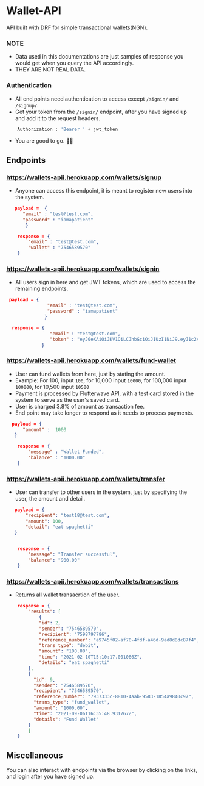 # Wallet-API

API built with DRF for simple transactional wallets(NGN).

### NOTE
- Data used in this documentations are just samples of response you would get when you query the API accordingly.
- THEY ARE NOT REAL DATA.

### Authentication
- All end points need authentication to access except `/signin/` and `/signup/`.
- Get your token from the `/signin/` endpoint, after you have signed up and add it to the request headers.
```python
    Authorization : 'Bearer ' + jwt_token
```
- You are good to go. 👍🏾
## Endpoints
### https://wallets-apii.herokuapp.com/wallets/signup
- Anyone can access this endpoint, it is meant to register new users into the system. 
```json
   payload =  { 
      "email" : "test@test.com",
      "password" : "iamapatient"
       } 
```
```json
    response = {
        "email" : "test@test.com",
        "wallet" : "7546589570"
    }
 ```
 ### https://wallets-apii.herokuapp.com/wallets/signin
 - All users sign in here and get JWT tokens, which are used to access the remaining endpoints.
 ```json
  payload = {
                "email" : "test@test.com",
                "password" : "iamapatient"
               }
```
```json              
  response = {
                "email" : "test@test.com",
                "token" : "eyJ0eXAiOiJKV1QiLCJhbGciOiJIUzI1NiJ9.eyJ1c2VyX2lkIjoiOTdlODk5OTYtNzJlZC00ZTk4LTkxZmUtNTliMTRmYjMwNjk1IiwidXNlcm5hbWUiOiJtaWNhamFAZ21haWwuY29tIiwiZXhwIjoxNjE0NDU3NTE4LCJlbWFpbCI6Im1pY2FqYUBnbWFpbC5jb20ifQ.Kzb3TUIipqgyVKCE4Szs8GT_ldnaeOlNigufjNjNSaUn"
             }
 ```
 
 ### https://wallets-apii.herokuapp.com/wallets/fund-wallet
 - User can fund wallets from here, just by stating the amount. 
 -  Example: For 100, input `100`, for 10,000 input `10000`, for 100,000 input `100000`, for 10,500 input `10500`
 - Payment is processed by Flutterwave API, with a test card stored in the system to serve as the user's saved card. 
 - User is charged 3.8% of amount as transaction fee.
 - End point may take longer to respond as it needs to process payments.
 
 ```json
   payload = { 
       "amount" :  1000
    }
```
```json
    response = {
        "message" : "Wallet Funded", 
        "balance" : "1000.00"
    }
 ```
 
 ### https://wallets-apii.herokuapp.com/wallets/transfer
 -  User can transfer to other users in the system, just by specifying the user, the amount and detail.
 ```json
    payload = {
        "recipient": "test18@test.com",
        "amount": 100,
        "detail": "eat spaghetti"
    }
```
```json

    response = {
        "message": "Transfer successful",
        "balance": "900.00"
    }
 ```
 
 ### https://wallets-apii.herokuapp.com/wallets/transactions
 - Returns all wallet transacrtion of the user.
```json
    response = {
        "results": [
            {
            "id": 2,
            "sender": "7546589570",
            "recipient": "7598797786",
            "reference_number": "a9745f02-af70-4fdf-a46d-9ad8d8dc87f4",
            "trans_type": "debit",
            "amount": "100.00",
            "time": "2021-02-10T15:10:17.001086Z",
            "details": "eat spaghetti"
        },
        {
          "id": 9,
          "sender": "7546589570",
          "recipient": "7546589570",
          "reference_number": "7937333c-8810-4aab-9583-1854a9840c97",
          "trans_type": "fund_wallet",
          "amount": "1000.00",
          "time": "2021-09-06T16:35:48.931767Z",
          "details": "Fund Wallet"
        }
        ]
    }
```
## Miscellaneous

You can also interact with endpoints via the browser by clicking on the links, and login after you have signed up.

